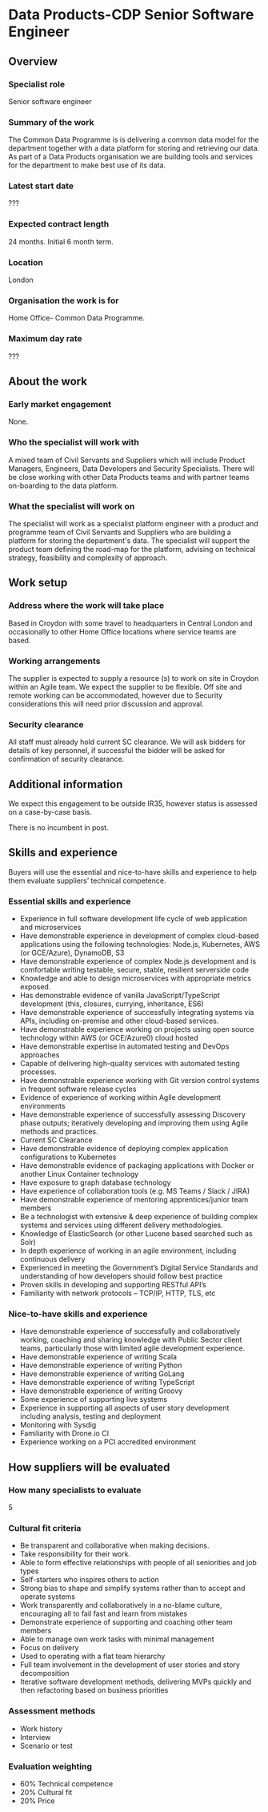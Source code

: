# Data Products-CDP Senior Software Engineer

## Overview

### Specialist role
Senior software engineer
### Summary of the work
The Common Data Programme is is delivering a common data model for the department together with a data platform for storing and retrieving our data. As part of a Data Products organisation we are building tools and services for the department to make best use of its data.
### Latest start date
???
### Expected contract length
24 months. Initial 6 month term.
### Location
London
### Organisation the work is for	
Home Office- Common Data Programme.
### Maximum day rate	
???

## About the work

### Early market engagement
None.
### Who the specialist will work with	
A mixed team of Civil Servants and Suppliers which will include Product Managers, Engineers, Data Developers and Security Specialists.
There will be close working with other Data Products teams and with partner teams on-boarding to the data platform.
### What the specialist will work on
The specialist will work as a specialist platform engineer with a product and programme team of Civil Servants and Suppliers who are building a platform for storing the department's data.
The specialist will support the product team defining the road-map for the platform, advising on technical strategy, feasibility and complexity of approach.

## Work setup

### Address where the work will take place
Based in Croydon with some travel to headquarters in Central London and occasionally to other Home Office locations where service teams are based.
### Working arrangements
The supplier is expected to supply a resource (s) to work on site in Croydon within an Agile team. We expect the supplier to be flexible. Off site and remote working can be accommodated, however due to Security considerations this will need prior discussion and approval.
### Security clearance
All staff must already hold current SC clearance. We will ask bidders for details of key personnel, if successful the bidder will be asked for confirmation of security clearance.

## Additional information
We expect this engagement to be outside IR35, however status is assessed on a case-by-case basis.

There is no incumbent in post.

## Skills and experience
Buyers will use the essential and nice-to-have skills and experience to help them evaluate suppliers’ technical competence.
### Essential skills and experience
 - Experience in full software development life cycle of web application and microservices
 - Have demonstrable experience in development of complex cloud-based applications using the following technologies: Node.js, Kubernetes, AWS (or GCE/Azure), DynamoDB, S3
 - Have demonstrable experience of complex Node.js development and is comfortable writing testable, secure, stable, resilient serverside code
 - Knowledge and able to design microservices with appropriate metrics exposed.
 - Has demonstrable evidence of vanilla JavaScript/TypeScript development (this, closures, currying, inheritance, ES6)
 - Have demonstrable experience of successfully integrating systems via APIs, including on-premise and other cloud-based services.
 - Have demonstrable experience working on projects using open source technology within AWS (or GCE/Azure0) cloud hosted
 - Have demonstrable expertise in automated testing and DevOps approaches
 - Capable of delivering high-quality services with automated testing processes.
 - Have demonstrable experience working with Git version control systems in frequent software release cycles
 - Evidence of experience of working within Agile development environments
 - Have demonstrable experience of successfully assessing Discovery phase outputs; iteratively developing and improving them using Agile methods and practices.
 - Current SC Clearance
 - Have demonstrable evidence of deploying complex application configurations to Kubernetes
 - Have demonstrable evidence of packaging applications with Docker or another Linux Container technology
 - Have exposure to graph database technology
 - Have experience of collaboration tools (e.g. MS Teams / Slack / JIRA)
 - Have demonstrable experience of mentoring apprentices/junior team members
 - Be a technologist with extensive & deep experience of building complex systems and services using different delivery methodologies.
 - Knowledge of ElasticSearch (or other Lucene based searched such as Solr)
 - In depth experience of working in an agile environment, including continuous delivery
 - Experienced in meeting the Government’s Digital Service Standards and understanding of how developers should follow best practice
 - Proven skills in developing and supporting RESTful API’s
 - Familiarity with network protocols – TCP/IP, HTTP, TLS, etc


### Nice-to-have skills and experience
 - Have demonstrable experience of successfully and collaboratively working, coaching and sharing knowledge with Public Sector client teams, particularly those with limited agile development experience.
 - Have demonstrable experience of writing Scala
 - Have demonstrable experience of writing Python
 - Have demonstrable experience of writing GoLang
 - Have demonstrable experience of writing TypeScript
 - Have demonstrable experience of writing Groovy
 - Some experience of supporting live systems
 - Experience in supporting all aspects of user story development including analysis, testing and deployment
 - Monitoring with Sysdig
 - Familiarity with Drone.io CI
 - Experience working on a PCI accredited environment


## How suppliers will be evaluated
### How many specialists to evaluate
5
### Cultural fit criteria	
 - Be transparent and collaborative when making decisions.
 - Take responsibility for their work.
 - Able to form effective relationships with people of all seniorities and job types
 - Self-starters who inspires others to action
 - Strong bias to shape and simplify systems rather than to accept and operate systems
 - Work transparently and collaboratively in a no-blame culture, encouraging all to fail fast and learn from mistakes
 - Demonstrate experience of supporting and coaching other team members
 - Able to manage own work tasks with minimal management
 - Focus on delivery
 - Used to operating with a flat team hierarchy
 - Full team involvement in the development of user stories and story decomposition 
 - Iterative software development methods, delivering MVPs quickly and then refactoring based on business priorities 
### Assessment methods
 - Work history
 - Interview
 - Scenario or test
### Evaluation weighting	
 - 60% Technical competence
 - 20% Cultural fit
 - 20% Price

